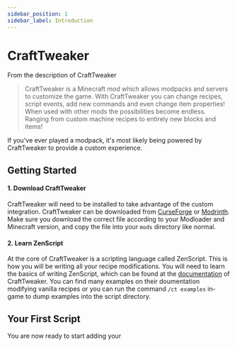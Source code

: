 ```yaml
---
sidebar_position: 1
sidebar_label: Introduction
---
```


# CraftTweaker

From the description of CraftTweaker
> CraftTweaker is a Minecraft mod which allows modpacks and servers to customize the game. With CraftTweaker you can change recipes, script events, add new commands and even change item properties! When used with other mods the possibilities become endless. Ranging from custom machine recipes to entirely new blocks and items!

If you've ever played a modpack, it's most likely being powered by CraftTweaker to provide a custom experience. 

## Getting Started

#### 1. Download CraftTweaker
CraftTweaker will need to be installed to take advantage of the custom integration. CraftTweaker can be downloaded from [CurseForge](https://www.curseforge.com/minecraft/mc-mods/crafttweaker/files/all) or [Modrinth](https://modrinth.com/mod/crafttweaker/versions). Make sure you download the correct file according to your Modloader and Minecraft version, and copy the file into your `mods` directory like normal.

#### 2. Learn ZenScript
At the core of CraftTweaker is a scripting language called ZenScript. This is how you will be writing all your recipe modifications. You will need to learn the basics of writing ZenScript, which can be found at the [documentation](https://docs.blamejared.com/) of CraftTweaker. You can find many examples on their doumentation modifying vanilla recipes or you can run the command `/ct examples` in-game to dump examples into the script directory.

## Your First Script
You are now ready to start adding your 
